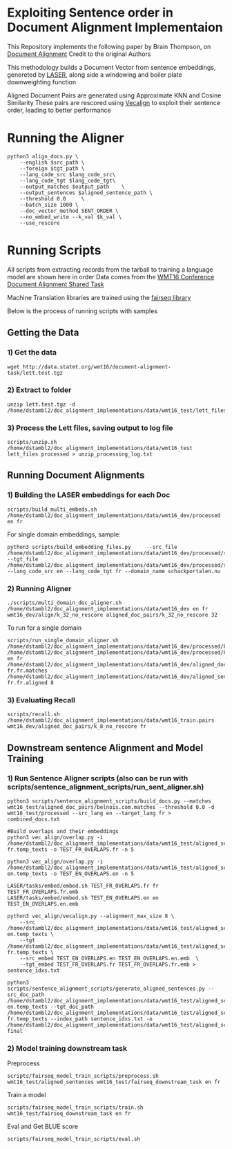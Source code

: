 # Exploiting Sentence order in Document Alignment Implementaion

This Repository implements the following paper by Brain Thompson, on [Document Alignment](https://aclanthology.org/2020.emnlp-main.483.pdf) Credit to the original Authors

This methodology builds a Document Vector from sentence embeddings, genereted by [LASER](https://github.com/facebookresearch/LASER), along side a windowing and boiler plate downweighting function

Aligned Document Pairs are generated using Approximate KNN and Cosine Similarity
These pairs are rescored using [Vecalign](https://aclanthology.org/D19-1136.pdf) to exploit their sentence order, leading to better performance

# Running the Aligner
```
python3 align_docs.py \
    --english $src_path \
    --foreign $tgt_path \
    --lang_code_src $lang_code_src\
    --lang_code_tgt $lang_code_tgt\
    --output_matches $output_path    \
    --output_sentences $aligned_sentence_path \
    --threshold 0.0     \
    --batch_size 1000 \
    --doc_vector_method SENT_ORDER \
    --no_embed_write --k_val $k_val \
    --use_rescore
```

# Running Scripts
All scripts from extracting records from the tarball
to training a language model are shown here in order
Data comes from the [WMT16 Conference Document Alignment Shared Task](https://www.statmt.org/wmt16/bilingual-task.html)

Machine Translation libraries are trained using the [fairseq library](https://fairseq.readthedocs.io/en/latest/index.html)

Below is the process of running scripts with samples

## Getting the Data
### 1) Get the data
```
wget http://data.statmt.org/wmt16/document-alignment-task/lett.test.tgz
```

### 2) Extract to folder
```
unzip lett.test.tgz -d /home/dstambl2/doc_alignment_implementations/data/wmt16_test/lett_files
```

### 3) Process the Lett files, saving output to log file
```
scripts/unzip.sh /home/dstambl2/doc_alignment_implementations/data/wmt16_test lett_files processed > unzip_processing_log.txt
```


## Running Document Alignments
### 1) Building the LASER embeddings for each Doc
```
scripts/build_multi_embeds.sh /home/dstambl2/doc_alignment_implementations/data/wmt16_dev/processed en fr
```

For single domain embeddings, sample:
```
python3 scripts/build_embedding_files.py     --src_file /home/dstambl2/doc_alignment_implementations/data/wmt16_dev/processed/schackportalen.nu.en.gz --tgt_file /home/dstambl2/doc_alignment_implementations/data/wmt16_dev/processed/schackportalen.nu.fr.gz   --lang_code_src en --lang_code_tgt fr --domain_name schackportalen.nu
```


### 2) Running Aligner
```
./scripts/multi_domain_doc_aligner.sh /home/dstambl2/doc_alignment_implementations/data/wmt16_dev en fr wmt16_dev/align/k_32_no_rescore aligned_doc_pairs/k_32_no_rescore 32
```

To run for a single domain

```
scripts/run_single_domain_aligner.sh         /home/dstambl2/doc_alignment_implementations/data/wmt16_dev/processed/kicktionary.de.en.gz /home/dstambl2/doc_alignment_implementations/data/wmt16_dev/processed/kicktionary.de.fr.gz en fr         /home/dstambl2/doc_alignment_implementations/data/wmt16_dev/aligned_doc_pairs/k_8_no_rescore/kicktionary.de.en-fr.fr.matches /home/dstambl2/doc_alignment_implementations/data/wmt16_dev/aligned_sentences/kicktionary.de.en-fr.fr.aligned 8
```

### 3) Evaluating Recall
```
scripts/recall.sh /home/dstambl2/doc_alignment_implementations/data/wmt16_train.pairs wmt16_dev/aligned_doc_pairs/k_8_no_rescore fr
```

## Downstream sentence Alignment and Model Training
### 1) Run Sentence Aligner scripts (also can be run with scripts/sentence_alignment_scripts/run_sent_aligner.sh)
```
python3 scripts/sentence_alignment_scripts/build_docs.py --matches wmt16_test/aligned_doc_pairs/belnois.com.matches --threshold 0.0 -d wmt16_test/processed --src_lang en --target_lang fr > combined_docs.txt
```

```
#Build overlaps and their embeddings
python3 vec_align/overlap.py -i /home/dstambl2/doc_alignment_implementations/data/wmt16_test/aligned_sentences/belnois.com-fr.temp_texts -o TEST_FR_OVERLAPS.fr -n 5
```

```
python3 vec_align/overlap.py -i /home/dstambl2/doc_alignment_implementations/data/wmt16_test/aligned_sentences/belnois.com-en.temp_texts -o TEST_EN_OVERLAPS.en -n 5
```

```
LASER/tasks/embed/embed.sh TEST_FR_OVERLAPS.fr fr TEST_FR_OVERLAPS.fr.emb
LASER/tasks/embed/embed.sh TEST_EN_OVERLAPS.en en TEST_EN_OVERLAPS.en.emb
```

```
python3 vec_align/vecalign.py --alignment_max_size 8 \
    --src /home/dstambl2/doc_alignment_implementations/data/wmt16_test/aligned_sentences/belnois.com-en.temp_texts \
    --tgt /home/dstambl2/doc_alignment_implementations/data/wmt16_test/aligned_sentences/belnois.com-fr.temp_texts \
    --src_embed TEST_EN_OVERLAPS.en TEST_EN_OVERLAPS.en.emb  \
    --tgt_embed TEST_FR_OVERLAPS.fr TEST_FR_OVERLAPS.fr.emb > sentence_idxs.txt
```

```
python3 scripts/sentence_alignment_scripts/generate_aligned_sentences.py --src_doc_path /home/dstambl2/doc_alignment_implementations/data/wmt16_test/aligned_sentences/belnois.com-en.temp_texts --tgt_doc_path /home/dstambl2/doc_alignment_implementations/data/wmt16_test/aligned_sentences/belnois.com-fr.temp_texts --index_path sentence_idxs.txt -o /home/dstambl2/doc_alignment_implementations/data/wmt16_test/aligned_sentences/belnois.com-final
```

### 2) Model training downstream task

Preprocess
```
scripts/fairseq_model_train_scripts/preprocess.sh wmt16_test/aligned_sentences wmt16_test/fairseq_downstream_task en fr
```

Train a model
```
scripts/fairseq_model_train_scripts/train.sh wmt16_test/fairseq_downstream_task en fr
```

Eval and Get BLUE score
```
scripts/fairseq_model_train_scripts/eval.sh
```


